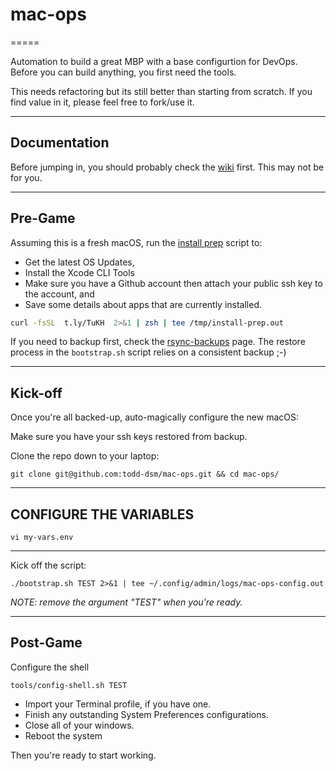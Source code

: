 # mac-ops

=====

Automation to build a great MBP with a base configurtion for DevOps. Before you can build anything, you first need the tools.

This needs refactoring but its still better than starting from scratch. If you find value in it, please feel free to fork/use it.

***

## Documentation

Before jumping in, you should probably check the [wiki] first. This may not be for you.

***

## Pre-Game

Assuming this is a fresh macOS, run the [install prep] script to:

* Get the latest OS Updates,
* Install the Xcode CLI Tools
* Make sure you have a Github account then attach your public ssh key to the account, and
* Save some details about apps that are currently installed.

```zsh
curl -fsSL  t.ly/TuKH  2>&1 | zsh | tee /tmp/install-prep.out
```

If you need to backup first, check the [rsync-backups] page. The restore process in the `bootstrap.sh` script relies on a consistent backup ;-)

***

## Kick-off

Once you're all backed-up, auto-magically configure the new macOS:

Make sure you have your ssh keys restored from backup.

Clone the repo down to your laptop:

`git clone git@github.com:todd-dsm/mac-ops.git && cd mac-ops/`

***

## CONFIGURE THE VARIABLES

`vi my-vars.env`

***

Kick off the script:

`./bootstrap.sh TEST 2>&1 | tee ~/.config/admin/logs/mac-ops-config.out`

*NOTE: remove the argument "TEST" when you're ready.*

***

## Post-Game

Configure the shell

`tools/config-shell.sh TEST`

* Import your Terminal profile, if you have one.
* Finish any outstanding System Preferences configurations.
* Close all of your windows.
* Reboot the system

Then you're ready to start working.

[phase1]:https://github.com/todd-dsm/process-ph1
[install prep]:https://github.com/todd-dsm/mac-ops/wiki/Install-Prep
[wiki]:https://github.com/todd-dsm/mac-ops/wiki
[rsync-backups]:https://github.com/todd-dsm/rsync-backups
